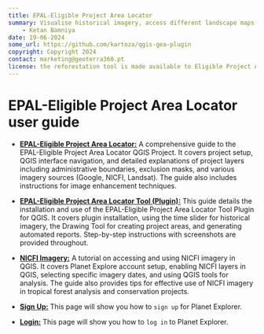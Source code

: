 ```yaml
---
title: EPAL-Eligible Project Area Locator
summary: Visualise historical imagery, access different landscape maps and generate reports for potential afforestation sites.
    - Ketan Bamniya
date: 19-06-2024
some_url: https://github.com/kartoza/qgis-gea-plugin
copyright: Copyright 2024
contact: marketing@geoterra360.pt
license: the reforestation tool is made available to Eligible Project Area Locator (EPAL) under a non-exclusive, sub-licensable, perpetual, irrevocable, royalty-free licence. This which allows EPAL to use and replicate the QGIS plugin and tool for the appointed project areas in Kenya, Uganda, and Malawi; and any other carbon offset future project areas managed, operated, and undertaken by EPAL. The reforestation tool concept, functionality, and operations, as well as the physical QGIS plugin are covered, considered, and always remain the Intellectual Property of GT360.
---
```


# EPAL-Eligible Project Area Locator user guide

* **[EPAL-Eligible Project Area Locator:](gea-reforestation.md)** A comprehensive guide to the EPAL-Eligible Project Area Locator QGIS Project. It covers project setup, QGIS interface navigation, and detailed explanations of project layers including administrative boundaries, exclusion masks, and various imagery sources (Google, NICFI, Landsat). The guide also includes instructions for image enhancement techniques.

* **[EPAL-Eligible Project Area Locator Tool (Plugin):](gea-reforestation-tool.md)** This guide details the installation and use of the EPAL-Eligible Project Area Locator Tool Plugin for QGIS. It covers plugin installation, using the time slider for historical imagery, the Drawing Tool for creating project areas, and generating automated reports. Step-by-step instructions with screenshots are provided throughout.

* **[NICFI Imagery:](nicfi-imagery.md)** A tutorial on accessing and using NICFI imagery in QGIS. It covers Planet Explore account setup, enabling NICFI layers in QGIS, selecting specific imagery dates, and using QGIS tools for analysis. The guide also provides tips for effective use of NICFI imagery in tropical forest analysis and conservation projects.

* **[Sign Up:](sign-up.md)** This page will show you how to `sign up` for Planet Explorer.

* **[Login:](login.md)** This page will show you how to `log in` to Planet Explorer.
